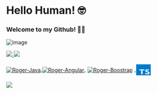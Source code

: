 # Hello Human! 🤓


### Welcome to my Github! 👏🏾 <br>
![image](https://i.pinimg.com/originals/7f/ce/4f/7fce4f1413f7bf1a6228286d4de79492.gif)
 <br>
 <div>
  <a href="https://github.com/rogerioloualonso">
  <img height="180em" src="https://github-readme-stats.vercel.app/api?username=rogerioloualonso&show_icons=true&theme=dark&include_all_commits=true&count_private=true"/>
  <img height="180em" src="https://github-readme-stats.vercel.app/api/top-langs/?username=rogerioloualonso&layout=compact&langs_count=7&theme=dark"/>
</div>
   
<div style="display: inline_block"><br>
   
   <img align="center" alt="Roger-Java" height="40" width="50" src="https://user-images.githubusercontent.com/69876702/133498297-61c59a7f-3a3b-443e-aab2-dbb76a0289b2.png">
   <img align="center" alt="Roger-Angular" height="40" width="40" src="https://upload.wikimedia.org/wikipedia/commons/thumb/c/cf/Angular_full_color_logo.svg/1200px-Angular_full_color_logo.svg.png">
   <img align="center" style="padding:5px" alt="Roger-Boostrap" height="40" width="50" src="https://user-images.githubusercontent.com/69876702/133500731-c62d157a-4d74-4cf0-9078-db0c65f8f583.png">
   <img align="center" alt="Roger-Ts" height="30" width="40" src="https://raw.githubusercontent.com/devicons/devicon/master/icons/typescript/typescript-plain.svg">
  
</div>

<br>
   
<div> 
  <a href="https://www.linkedin.com/in/rogerio-alonso-si/" target="_blank"><img src="https://img.shields.io/badge/-LinkedIn-%230077B5?style=for-the-badge&logo=linkedin&logoColor=white" target="_blank"></a> 
</div>

